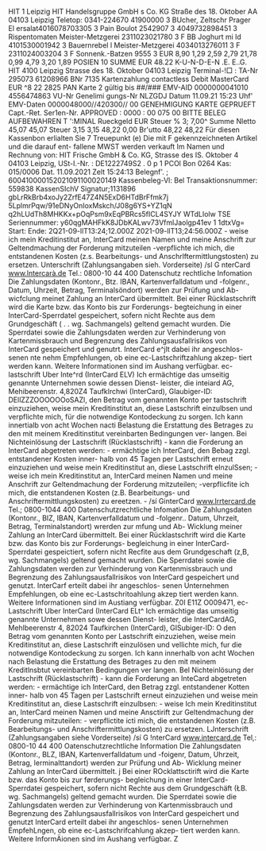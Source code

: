 HIT 1 Leipzig HIT Handelsgruppe GmbH s Co. KG Straße des 18. Oktober AA 04103 Leipzig Teletop: 0341-224670 41900000 3 BUcher, Zeltschr Prager El ersalat4016078703305 3 Pain Boulot 2542907 3 4049732898451 3 Rispentomaten Meister-Metzgerei 2311023021780 3 F BB Joghurt mi ld 4101530001942 3 Bauernrebel l Meister-Metzgerei 4034013276011 3 F 2311024003204 3 F Sonnenk.-Batzen 9555 3 EUR 8,90 1,29 2,59 2,79 21,78 0,99 4,79 3,20 1,89 POSIEN 10 SUMME EUR 48.22 K-U-N-D-E-N .E. E..G. HIT 4100 Leipzig Strasse des 18. Oktober 04103 Leipzig Terminal-!□ : TA-Nr 295073 61208966 BNr 7135 Kartenzahlung contactless Debit MasterCard EUR ^8 22 2825 PAN Karte 2 gültig bis ##/### EMV-AID 0000000041010 4556474863 VU-Nr Genelimi gungs-Nr NLZGDJ Datum 11.09.21 15:23 Uhf' EMV-Daten 0000048000//420300// 00 GENEHMIGUNG KARTE GEPRUEFT Capt.-Ret. Ser1en-Nr. APPROVED : 0000 : 00 075 00 BITTE BELEG AUFBEWAHREN T ':MINAL Rueckgeld EUR Steuer % 3; 7,00^ Summe Nletto 45,07 45,07 Steuer 3,15 3,15 48,22 0,00 Br'utto 48,22 48,22 Für diesen Kassenbon erlialten Sie 7 Treuepunkt (e) Die mit F gekennzeichneten Artikel und die darauf ent- fallene MWST werden verkauft Im Namen und Rechnung von: HIT Frische GmbH & Co. KG, Strasse des IS. Oktober 4 04103 Leipzig, USt-I.-Nr. : DE1222749S2 . 0 p 1 PCOl Bon 0264 Kas: 015/0006 Dat. 11.09.2021 Zelt 15:24:13 Belegnf'. ; 600410000152021091100020149 Kassenbeleg-Vl: Bel Transaktionsnummer: 559838 KassenSIchV Signatur;1131896 gbLrRkBrb4xoJy2ZrfE47Z4N5ExD6HTdBrFfmk7j 5LplmrPqw/91eDNyOnIoxMskch/J08g6YS+YZ1qN q2hLUdTh8MHKKx+pOqPsm9xEqPBRcs5fICL4SYJY WTdLIolw TSE Seriennummer: y60qgMAHFkK8JDbKALwv73VfmlJaolgp41ev 1 1dtxVg= Start: Ende: 2Q21-09-llT13:24;12.000Z 2021-09-llT13;24:56.000Z - weise ich mein Kreditinstitut an, InterCard meinen Namen und meine Anschrift zur Geltendmachung der Forderung mitzuteilen -verpflichte ich mich, die entstandenen Kosten (z.s. Bearbeitungs- und Anschrlftermittlungstosten) zu ersetzen. Unterschrift (Zahlungsangaben sieh. Vorderseite) /sl G nterCard www.lntercarà.de Tel.: 0800-10 44 400 Datenschutz rechtliche Infomation Die Zahlungsdaten (Kontonr., Btz. IBAN, Kartenverfalldatum und -folgenr., Datum, Uhrzeit, Betrag, Terminalsöndort) werden zur Prüfung und Ab- wicfclung meinet Zahlung an InterCard übermittelt. Bei einer Rücklastschrift wird die Karte bzw. das Konto bis zur Forderungs- begteichung in einer InterCard-Sperrdatel gespeichert, sofern nicht Rechte aus dem Grundgeschäft ( . . wg. Sachmangels) geltend gemacht wurden. Die Sperrdatei sowie die Zahlungsdaten werden zur Verhinderung von Kartenmissbrauch und Begrenzung des Zahlungsausfallrisikos von InterCard gespeichert und genutrt. InterCard e^jlt dabei ihr angeschlos- senen nte nehm Empfehlungen, ob eine ec-Lastschriftzahlung akzep- tiert werden kann. Weitere Informationen sind im Aushang verfügbar. ec-lastschrift Uber Inte^rd (InterCard ELV) Ich ermächtige das umseitig genannte Unternehmen sowie dessen Dienst- leister, die inteiard AG, Mehibeerenstr. 4,820Z4 Taufklrchwi (InterCard), Glaubiger-ID: DEllZZZOOOOOOoSAZl, den Betrag vom genannten Konto per tastschrift einzuziehen, weise mein Kreditinstitut an, diese Lastschrift einzulbsen und verpflichte mich, für die notwendige Kontodeckung zu sorgen. Ich kann innertialb von acht Wochen nacti Belastung die Erstattung des Betrages zu den mit meinem Kreditinstitut vereinbarten Bedingungen ver- langen. Bei Nichteinlösung der Lastschrift (Rücklastschrift) - kann die Forderung an InterCard abgetreten werden: - ermächtige ich InterCard, den Bebag zzgl. entstandener Kosten inner- halb von 45 Tagen per Lastschrift erneut einzuziehen und weise mein Kreditinstitut an, diese Lastschrift elnzulSsen; - weise ich mein Kreditinstitut an, InterCard meinen Namen und meine Anschrift zur Geltendmachung der Forderung mitzuteilen; -verpflicfite ich mich, die entstandenen Kosten (z.B. Bearbeitungs- und Anschriftermittlungskosten) zu ereetzen. - /sí GinterCard www.lrrtercard.de Tel.; 0800-1044 400 Datenschutzrechtliche Infomation Die Zahlungsdaten (Kontonr., BIZ, IBAN, Kartenverfalldatum und -folgenr.. Datum, Uhrzeit, Betrag, Terminalstandort) wrerden zur mfung und Ab- Wicklung meiner Zahlung an InterCard übermittelt. Bei einer Rücklastschrift wird die Karte bzw. das Konto bis zur Forderungs- begleichung in einer InterCard-Sperrdatei gespeictiert, sofern nicht Recfite aus dem Grundgeschaft (z,B, wg. Sachmangels) geltend gemacht wurden. Die Sperrdatei sowie die Zahlungsdaten werden zur Verhinderung von Kartenmissbrauch und Begrenzung des Zahlungsausfallrisikos von InterCard gespeichert und genutzt. InterCarf erteilt dabei ihr angeschlos- senen Unternehmen Empfehlungen, ob eine ec-Lastschritoahlung akzep tiert werden kann. Weitere Informationen sind im Austiang verfügbar. Z0I E11Z O009471, ec-Lastschrift Uber InterCard (InterCard ELt^ Ich ermächtige das umseitig genannte Unternehmen sowe dessen Dienst- leister, die InterCardAG, Mehlbeerenstr 4, 82024 Taufkirchen (InterCard), GISubiger-ID: O den Betrag vom genannten Konto per Lastschrift einzuziehen, weise mein Kreditinstitut an, diese Lastschrift einzulösen und vellichte mich, fur die notwendige Kontodeckung zu sorgen. Ich kann innerhalb von acht Wochen nach Belastung die Erstattung des Betrages zu den mit meinem Kreditlnsbtut vereinbarten Bedingungen ver langen. Bel Nichteinlösung der Lastschrift (Rücklastschrift) - kann die Forderung an InteCard abgetreten werden: - ermächtige ich InterCard, den Betrag zzgl. entstandener Kotten inner- halb von 45 Tagen per Lastschrift erneut einzuziehen und weise mein Kreditinstitut an, diese Lastschrift einzulbsen: - weise Ich mein Kreditinstitut an, InterCard meinen Namen und meine Ansctirift zur Geltendmachung der Forderung mitzuteilen: - verpflictite icti mich, die entstandenen Kosten (z.B. Bearbeitungs- und Anschriftermittlungskosten) zu ersetzen. LJnterschrift (Zahlungsangaben siehe Vorderseite) /sí G !nterCard www.intercard.de Tel,: 0800-10 44 400 Oatenschutzrechtliche Information Die Zahlungsdaten (Kontonr., BLZ, IBAN, Kartenverfalldatum und -foigenr, Datum, Uhrzeit, Betrag, lerminalttandort) werden zur Prüfung und Ab- Wicklung meiner Zahlung an InterCard übermittelt. j Bei einer ROcklattsctirift wird die Karte bzw. das Konto bis zur førderungs- begleichung in einer InterCard-Sperrdatei gespeichert, sofern nicht Rechte aus dem Grundgeschäft (ŁB. wg. Sachmangels) geltend gemacht wurden. Die Sperrdatei sowie die Zahlungsdaten werden zur Verhinderung von Kartenmissbrauch und Begrenzung des Zahlungsausfallrisikos von InterCard gespeichert und genutzt InterCard erteilt dabei ihr angeschlos- senen Unternehmen EmpfehLngen, ob eine ec-Lastschrifcahlung akzep- tiert werden kann. Weitere InformÄionen sind im Aushang verfügbar. Z